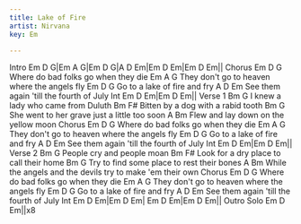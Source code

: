```yaml
---
title: Lake of Fire
artist: Nirvana
key: Em

---
```


Intro  Em   D G|Em  A G|Em  D G|A  D Em|Em  D Em|Em  D Em||
Chorus
Em                   D            G
 Where do bad folks go when they die
      Em                          A          G
They don't go to heaven where the angels fly
Em               D        G
Go to a lake of fire and fry
 A                        D         Em
See them again 'till the fourth of July
Int   Em    D Em|Em   D Em||
Verse 1
Bm                 G
I knew a lady who came from Duluth
Bm                      F#
Bitten by a dog with a rabid tooth
    Bm                        G
She went to her grave just a little too soon
  A                              Bm
Flew and lay down on the yellow moon
Chorus
Em                   D            G
 Where do bad folks go when they die
      Em                          A          G
They don't go to heaven where the angels fly
Em               D        G
Go to a lake of fire and fry
 A                        D         Em
See them again 'till the fourth of July
Int   Em    D Em|Em   D Em||
Verse 2
Bm              G
People cry and people moan
 Bm                      F#
Look for a dry place to call their home
Bm                         G
Try to find some place to rest their bones
          A                            Bm
While the angels and the devils try to make 'em their own
Chorus
Em                   D            G
 Where do bad folks go when they die
      Em                          A          G
They don't go to heaven where the angels fly
Em               D        G
Go to a lake of fire and fry
 A                        D         Em
See them again 'till the fourth of July
Int   Em    D Em|Em   D Em| Em    D Em|Em   D Em||
Outro Solo  Em    D Em||x8
